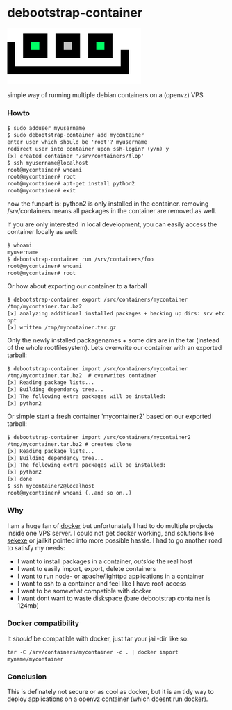 debootstrap-container
=====================

<img src=".res/logo.png"/>

simple way of running multiple debian containers on a (openvz) VPS 

### Howto

    $ sudo adduser myusername
    $ sudo debootstrap-container add mycontainer
    enter user which should be 'root'? myusername
    redirect user into container upon ssh-login? (y/n) y
    [x] created container '/srv/containers/flop'
    $ ssh myusername@localhost
    root@mycontainer# whoami
    root@mycontainer# root
    root@mycontainer# apt-get install python2
    root@mycontainer# exit

now the funpart is: python2 is only installed in the container.
removing /srv/containers means all packages in the container are removed as well.

If you are only interested in local development, you can easily access the container locally as well:

    $ whoami 
    myusername
    $ debootstrap-container run /srv/containers/foo
    root@mycontainer# whoami
    root@mycontainer# root

Or how about exporting our container to a tarball

    $ debootstrap-container export /src/containers/mycontainer /tmp/mycontainer.tar.bz2
    [x] analyzing additional installed packages + backing up dirs: srv etc opt
    [x] written /tmp/mycontainer.tar.gz

Only the newly installed packagenames + some dirs are in the tar (instead of the whole rootfilesystem).
Lets overwrite our container with an exported tarball:

    $ debootstrap-container import /src/containers/mycontainer /tmp/mycontainer.tar.bz2  # overwrites container
    [x] Reading package lists...
    [x] Building dependency tree...
    [x] The following extra packages will be installed:
    [x] python2 

Or simple start a fresh container 'mycontainer2' based on our exported tarball:

    $ debootstrap-container import /src/containers/mycontainer2 /tmp/mycontainer.tar.bz2 # creates clone
    [x] Reading package lists...
    [x] Building dependency tree...
    [x] The following extra packages will be installed:
    [x] python2 
    [x] done
    $ ssh mycontainer2@localhost
    root@mycontainer# whoami (..and so on..)

### Why

I am a huge fan of [docker](http://docker.io) but unfortunately I had to do multiple projects inside one VPS server.
I could not get docker working, and solutions like [sekexe](https://github.com/jpetazzo/sekexe) or jailkit pointed into more possible hassle.
I had to go another road to satisfy my needs:

* I want to install packages in a container, *outside* the real host
* I want to easily import, export, delete containers
* I want to run node- or apache/lighttpd applications in a container
* I want to ssh to a container and feel like I have root-access
* I want to be somewhat compatible with docker
* I want dont want to waste diskspace (bare debootstrap container is 124mb)

### Docker compatibility

It *should* be compatible with docker, just tar your jail-dir like so:

    tar -C /srv/containers/mycontainer -c . | docker import myname/mycontainer

### Conclusion

This is definately not secure or as cool as docker, but it is an tidy way to deploy
applications on a openvz container (which doesnt run docker).
